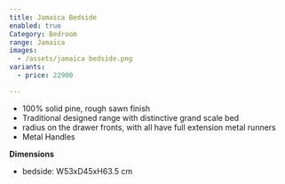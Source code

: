 ```yaml
---
title: Jamaica Bedside
enabled: true
Category: Bedroom
range: Jamaica
images:
  - /assets/jamaica bedside.png
variants:
  - price: 22900

---
```

* 100% solid pine, rough sawn finish
* Traditional designed range with distinctive grand scale bed
* radius on the drawer fronts, with all have full extension metal runners
* Metal Handles

**Dimensions**
* bedside: W53xD45xH63.5 cm